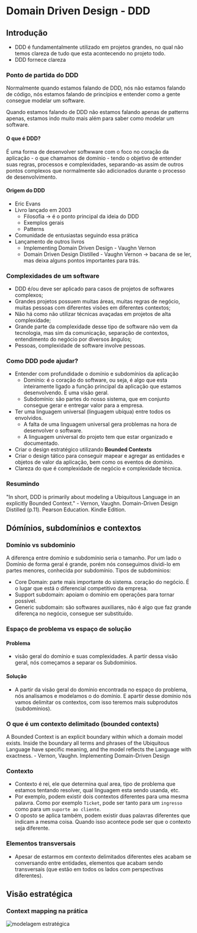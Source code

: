 # Domain Driven Design - DDD

## Introdução
- DDD é fundamentalmente utilizado em projetos grandes, no qual não temos clareza de tudo que esta acontecendo no projeto todo.
- DDD fornece clareza

### Ponto de partida do DDD
Normalmente quando estamos falando de DDD, nós não estamos falando de código, nós estamos falando de princípios e entender como a gente consegue modelar um software.

Quando estamos falando de DDD não estamos falando apenas de patterns apenas, estamos indo muito mais além para saber como modelar um software.

#### O que é DDD?
É uma forma de desenvolver softwware com o foco no coração da aplicação - o que chamamos de domínio - tendo o objetivo de entender suas regras, processos e complexidades, separando-as assim de outros pontos complexos que normalmente são adicionados durante o processo de desenvolvimento.

#### Origem do DDD
- Eric Evans
- Livro lançado em 2003
    - Filosofia -> é o ponto principal da ideia do DDD
    - Exemplos gerais
    - Patterns
- Comunidade de entusiastas seguindo essa prática
- Lançamento de outros livros
    - Implementing Domain Driven Design - Vaughn Vernon
    - Domain Driven Design Distilled - Vaughn Vernon -> bacana de se ler, mas deixa alguns pontos importantes para trás.

### Complexidades de um software
- DDD é/ou deve ser aplicado para casos de projetos de softwares complexos;
- Grandes projetos possuem muitas áreas, muitas regras de negócio, muitas pessoas com diferentes visões em diferentes contextos;
- Não há como não utilizar técnicas avaçadas em projetos de alta complexidade;
- Grande parte da complexidade desse tipo de software não vem da tecnologia, mas sim da comunicação, separação de contextos, entendimento do negócio por diversos ângulos;
- Pessoas, complexidade de software involve pessoas.

### Como DDD pode ajudar?
- Entender com profundidade o domínio e subdomínios da aplicação
    - Domínio: é o coração do software, ou seja, é algo que esta inteiramente ligado a função princípal da aplicação que estamos desenvolvendo. É uma visão geral.
    - Subdomínio: são partes do nosso sistema, que em conjunto consegue gerar e entregar valor para a empresa.
- Ter uma linguagem universal (linguagem ubíqua) entre todos os envolvidos.
    - A falta de uma linguagem universal gera problemas na hora de desenvolver o software.
    - A linguagem universal do projeto tem que estar organizado e documentado.
- Criar o design estratégico utilizando **Bounded Contexts**
- Criar o design tático para conseguir mapear e agregar as entidades e objetos de valor da aplicação, bem como os eventos de domínio.
- Clareza do que é complexidade de negócio e complexidade técnica.

### Resumindo
"In short, DDD is primarily about modeling a Ubiquitous Language in an explicitly Bounded Context." - Vernon, Vaughn. Domain-Driven Design Distilled (p.11). Pearson Education. Kindle Edition.

## Dómínios, subdomínios e contextos
### Domínio vs subdomínio
A diferença entre domínio e subdomínio seria o tamanho. Por um lado o Domínio de forma geral é grande, porém nós conseguimos dividi-lo em partes menores, conhecida por subdomínio. Tipos de subdomínios:
- Core Domain: parte mais importante do sistema. coração do negócio. É o lugar que está o diferencial competitivo da empresa.
- Support subdomain: apoiam o domínio em operações para tornar possível.
- Generic subdomain: são softwares auxiliares, não é algo que faz grande diferença no negócio, consegue ser substituído.

### Espaço de problema vs espaço de solução
#### Problema
- visão geral do domínio e suas complexidades. A partir dessa visão geral, nós começamos a separar os Subdomínios.
#### Solução
- A partir da visão geral do domínio encontrada no espaço do problema, nós analisamos e modelamos o do domínio. E apartir desse domínio nós vamos delimitar os contextos, com isso teremos mais subprodutos (subdomínios).

### O que é um contexto delimitado (bounded contexts)
A Bounded Context is an explicit boundary within which a domain model exists. Inside the boundary all terms and phrases of the Ubiquitous Language have specific meaning, and the model reflects the Language with exactness. - Vernon, Vaughn. Implementing Domain-Driven Design

### Contexto
- Contexto é rei, ele que determina qual area, tipo de problema que estamos tentando resolver, qual linguagem esta sendo usanda, etc.
- Por exemplo, podem existir dois contextos diferentes para uma mesma palavra. Como por exemplo `Ticket`, pode ser tanto para um `ingresso` como para um `suporte ao cliente`.
- O oposto se aplica também, podem existir duas palavras diferentes que indicam a mesma coisa. Quando isso acontece pode ser que o contexto seja diferente.

### Elementos transversais
- Apesar de estarmos em contexto delimitados diferentes eles acabam se conversando entre entidades, elementos que acabam sendo transversais (que estão em todos os lados com perspectivas diferentes).

## Visão estratégica
### Context mapping na prática
![modelagem estratégica](/image/modelagem_estratégica)


